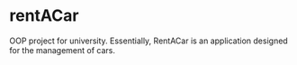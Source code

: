 # rentACar
OOP project for university. Essentially, RentACar is an application designed for the management of cars. 
